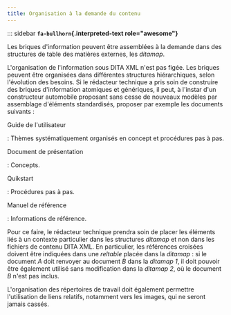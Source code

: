 ```yaml
---
title: Organisation à la demande du contenu
---
```


::: sidebar
**`fa-bullhorn`{.interpreted-text role="awesome"}**

Les briques d'information peuvent être assemblées à la demande dans des
structures de table des matières externes, les *ditamap*.


L'organisation de l'information sous DITA XML n'est pas figée. Les
briques peuvent être organisées dans différentes structures
hiérarchiques, selon l'évolution des besoins. Si le rédacteur technique
a pris soin de construire des briques d'information atomiques et
génériques, il peut, à l'instar d'un constructeur automobile proposant
sans cesse de nouveaux modèles par assemblage d'éléments standardisés,
proposer par exemple les documents suivants :

Guide de l'utilisateur

:   Thèmes systématiquement organisés en concept et procédures pas à
    pas.

Document de présentation

:   Concepts.

Quikstart

:   Procédures pas à pas.

Manuel de référence

:   Informations de référence.

Pour ce faire, le rédacteur technique prendra soin de placer les
éléments liés à un contexte particulier dans les structures *ditamap* et
non dans les fichiers de contenu DITA XML. En particulier, les
références croisées doivent être indiquées dans une *reltable* placée
dans la *ditamap* : si le document *A* doit renvoyer au document *B*
dans la *ditamap* *1*, il doit pouvoir être également utilisé sans
modification dans la *ditamap* *2*, où le document *B* n'est pas
inclus.

L'organisation des répertoires de travail doit également permettre
l'utilisation de liens relatifs, notamment vers les images, qui ne
seront jamais cassés.
